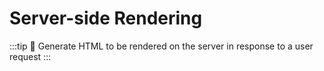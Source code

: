 # Server-side Rendering

:::tip 🍓
Generate HTML to be rendered on the server in response to a user request
:::